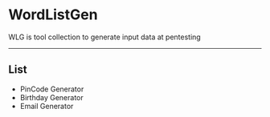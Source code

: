 # WordListGen


WLG is tool collection to generate input data at pentesting


---


## List
- PinCode Generator
- Birthday Generator
- Email Generator
